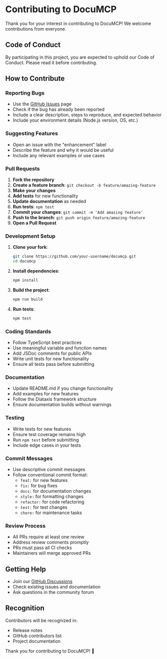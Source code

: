 # Contributing to DocuMCP

Thank you for your interest in contributing to DocuMCP! We welcome contributions from everyone.

## Code of Conduct

By participating in this project, you are expected to uphold our Code of Conduct. Please read it before contributing.

## How to Contribute

### Reporting Bugs

- Use the [GitHub Issues](https://github.com/tosin2013/documcp/issues) page
- Check if the bug has already been reported
- Include a clear description, steps to reproduce, and expected behavior
- Include your environment details (Node.js version, OS, etc.)

### Suggesting Features

- Open an issue with the "enhancement" label
- Describe the feature and why it would be useful
- Include any relevant examples or use cases

### Pull Requests

1. **Fork the repository**
2. **Create a feature branch**: `git checkout -b feature/amazing-feature`
3. **Make your changes**
4. **Add tests** for new functionality
5. **Update documentation** as needed
6. **Run tests**: `npm test`
7. **Commit your changes**: `git commit -m 'Add amazing feature'`
8. **Push to the branch**: `git push origin feature/amazing-feature`
9. **Open a Pull Request**

### Development Setup

1. **Clone your fork**:
   ```bash
   git clone https://github.com/your-username/documcp.git
   cd documcp
   ```

2. **Install dependencies**:
   ```bash
   npm install
   ```

3. **Build the project**:
   ```bash
   npm run build
   ```

4. **Run tests**:
   ```bash
   npm test
   ```

### Coding Standards

- Follow TypeScript best practices
- Use meaningful variable and function names
- Add JSDoc comments for public APIs
- Write unit tests for new functionality
- Ensure all tests pass before submitting

### Documentation

- Update README.md if you change functionality
- Add examples for new features
- Follow the Diataxis framework structure
- Ensure documentation builds without warnings

### Testing

- Write tests for new features
- Ensure test coverage remains high
- Run `npm test` before submitting
- Include edge cases in your tests

### Commit Messages

- Use descriptive commit messages
- Follow conventional commit format:
  - `feat:` for new features
  - `fix:` for bug fixes
  - `docs:` for documentation changes
  - `style:` for formatting changes
  - `refactor:` for code refactoring
  - `test:` for test changes
  - `chore:` for maintenance tasks

### Review Process

- All PRs require at least one review
- Address review comments promptly
- PRs must pass all CI checks
- Maintainers will merge approved PRs

## Getting Help

- Join our [GitHub Discussions](https://github.com/tosin2013/documcp/discussions)
- Check existing issues and documentation
- Ask questions in the community forum

## Recognition

Contributors will be recognized in:
- Release notes
- GitHub contributors list
- Project documentation

Thank you for contributing to DocuMCP! 🚀